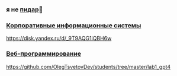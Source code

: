 ### я не [пидар](https://github.com/Vasilka69)👋

### [Корпоративные информационные системы](https://disk.yandex.ru/d/_9T9AQG1iQBH6w) </br>
https://disk.yandex.ru/d/_9T9AQG1iQBH6w </br>

### [Веб-программирование](https://github.com/OlegTsvetovDev/students/tree/master/lab1_gpt4) </br>
https://github.com/OlegTsvetovDev/students/tree/master/lab1_gpt4 </br>
